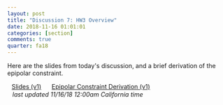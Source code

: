 ```yaml
---
layout: post
title: "Discussion 7: HW3 Overview"
date: 2018-11-16 01:01:01
categories: [section]
comments: true
quarter: fa18
---
```


<style>
  #post h2 { margin: 0.8em 0 0.8em; }
  #post h3 { margin: 1.2em 0 1.2em; }
</style>

Here are the slides from today's discussion, and a brief derivation of the epipolar constraint.

<a href="{{ site.url }}/slides/fa18/hw3_overview.pdf" class="btn btn-warning" style="line-height: 1.2; padding: 8px 10px; margin-bottom: 5px">Slides (v1)</a>
<a href="{{ site.url }}/notes/fa18/fundamental_ec.pdf" class="btn btn-warning" style="line-height: 1.2; padding: 8px 10px; margin-bottom: 5px">Epipolar Constraint Derivation (v1)</a>
<span class="desktop-hide"><br /></span><span class="mobile-hide">&nbsp;&nbsp;</span> <em>last updated 11/16/18 12:00am California time</em>
